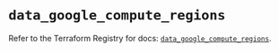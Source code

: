 # `data_google_compute_regions`

Refer to the Terraform Registry for docs: [`data_google_compute_regions`](https://registry.terraform.io/providers/hashicorp/google-beta/6.16.0/docs/data-sources/google_compute_regions).
